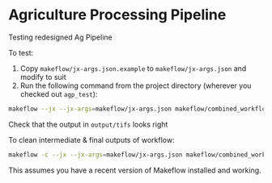 # Agriculture Processing Pipeline

Testing redesigned Ag Pipeline

To test:

1. Copy `makeflow/jx-args.json.example` to `makeflow/jx-args.json` and modify to suit
2. Run the following command from the project directory (wherever you checked out `agp_test`):

```bash
makeflow --jx --jx-args=makeflow/jx-args.json makeflow/combined_workflow.jx
```

Check that the output in `output/tifs` looks right

To clean intermediate & final outputs of workflow:

```bash
makeflow -c --jx --jx-args=makeflow/jx-args.json makeflow/combined_workflow.jx
```

This assumes you have a recent version of Makeflow installed and working.

